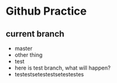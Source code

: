 # Github Practice

## current branch
* master
* other thing
* test
* here is test branch, what will happen?
* testestsetestestsetestestes
